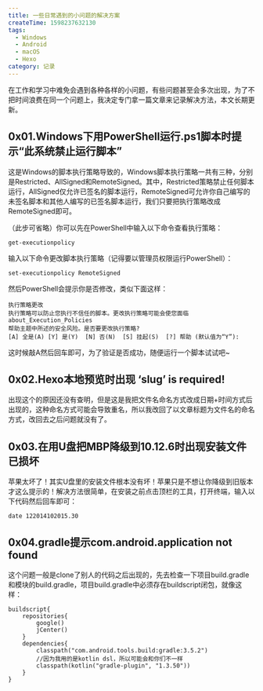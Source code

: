```yaml
---
title: 一些日常遇到的小问题的解决方案
createTime: 1598237632130
tags: 
  - Windows
  - Android
  - macOS
  - Hexo
category: 记录
---
```

在工作和学习中难免会遇到各种各样的小问题，有些问题甚至会多次出现，为了不把时间浪费在同一个问题上，我决定专门拿一篇文章来记录解决方法，本文长期更新。

<!--more-->

## **0x01.Windows下用PowerShell运行.ps1脚本时提示“此系统禁止运行脚本”**
这是Windows的脚本执行策略导致的，Windows脚本执行策略一共有三种，分别是Restricted、AllSigned和RemoteSigned。其中，Restricted策略禁止任何脚本运行，AllSigned仅允许已签名的脚本运行，RemoteSigned可允许你自己编写的未签名脚本和其他人编写的已签名脚本运行，我们只要把执行策略改成RemoteSigned即可。

（此步可省略）你可以先在PowerShell中输入以下命令查看执行策略：
~~~    
get-executionpolicy
~~~
输入以下命令更改脚本执行策略（记得要以管理员权限运行PowerShell）：
~~~
set-executionpolicy RemoteSigned
~~~
然后PowerShell会提示你是否修改，类似下面这样：
~~~
执行策略更改
执行策略可以防止您执行不信任的脚本。更改执行策略可能会使您面临 about_Execution_Policies
帮助主题中所述的安全风险。是否要更改执行策略?
[A] 全是(A) [Y] 是(Y)  [N] 否(N)  [S] 挂起(S)  [?] 帮助 (默认值为“Y”):
~~~
这时候敲A然后回车即可，为了验证是否成功，随便运行一个脚本试试吧~

## **0x02.Hexo本地预览时出现 ‘slug’ is required!**
出现这个的原因还没有查明，但是这是我把文件名命名方式改成日期+时间方式后出现的，这种命名方式可能会导致重名，所以我改回了以文章标题为文件名的命名方式，改回去之后问题就没有了。

## **0x03.在用U盘把MBP降级到10.12.6时出现安装文件已损坏**
苹果太坏了！其实U盘里的安装文件根本没有坏！苹果只是不想让你降级到旧版本才这么提示的！解决方法很简单，在安装之前点击顶栏的工具，打开终端，输入以下代码然后回车即可：

    date 122014102015.30

## **0x04.gradle提示com.android.application not found**
这个问题一般是clone了别人的代码之后出现的，先去检查一下项目build.gradle和模块的build.gradle，项目build.gradle中必须存在buildscript闭包，就像这样：
~~~
buildscript{
    repositories{
        google()
        jCenter()
    }
    dependencies{
        classpath("com.android.tools.build:gradle:3.5.2")
        //因为我用的是kotlin dsl，所以可能会和你们不一样
        classpath(kotlin("gradle-plugin", "1.3.50"))
    }
}
~~~

